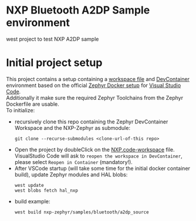 # NXP Bluetooth A2DP Sample environment

west project to test NXP A2DP sample

# Initial project setup

This project contains a setup containing a [workspace file](https://code.visualstudio.com/docs/editor/workspaces) and [DevContainer](https://code.visualstudio.com/docs/devcontainers/containers) environment based on the official [Zephyr Docker setup](https://github.com/zephyrproject-rtos/docker-image) for [Visual Studio Code](https://code.visualstudio.com). \
Additionally it make sure the required Zephyr Toolchains from the Zephyr Dockerfile are usable. \
To initialize:
- recursively clone this repo containing the Zephyr DevContainer Workspace and the NXP-Zephyr as submodule:
  ```
  git clone --recurse-submodules <clone-url-of-this repo>
  ```
- Open the project by doubleClick on the [NXP.code-workspace](NXP.code-workspace) file. \
  VisualStudio Code will ask to `reopen the workspace in DevContainer`, please select `Reopen in Container` (mandatory!).
- After VSCode startup (will take some time for the initial docker container build), update Zephyr modules and HAL blobs:
  ```
  west update
  west blobs fetch hal_nxp
  ```
- build example:
  ```
  west build nxp-zephyr/samples/bluetooth/a2dp_source
  ```
